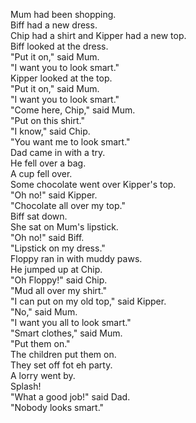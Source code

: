 Mum had been shopping.  
Biff had a new dress.  
Chip had a shirt and Kipper had a new top.  
Biff looked at the dress.  
"Put it on," said Mum.  
"I want you to look smart."  
Kipper looked at the top.  
"Put it on," said Mum.  
"I want you to look smart."  
"Come here, Chip," said Mum.  
"Put on this shirt."  
"I know," said Chip.  
"You want me to look smart."  
Dad came in with a try.  
He fell over a bag.  
A cup fell over.  
Some chocolate went over Kipper's top.  
"Oh no!" said Kipper.  
"Chocolate all over my top."  
Biff sat down.  
She sat on Mum's lipstick.  
"Oh no!" said Biff.  
"Lipstick on my dress."  
Floppy ran in with muddy paws.  
He jumped up at Chip.  
"Oh Floppy!" said Chip.  
"Mud all over my shirt."  
"I can put on my old top," said Kipper.  
"No," said Mum.  
"I want you all to look smart."  
"Smart clothes," said Mum.  
"Put them on."  
The children put them on.  
They set off fot eh party.  
A lorry went by.  
Splash!  
"What a good job!" said Dad.  
"Nobody looks smart."  
